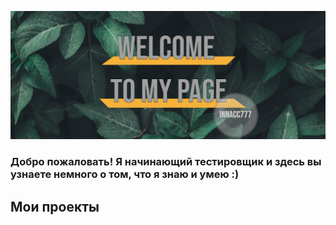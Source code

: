 ![Header](https://github.com/Innacc777/innacc777/blob/main/assets/Ellty%20_%20%D0%91%D0%B5%D1%81%D0%BF%D0%BB%D0%B0%D1%82%D0%BD%D1%8B%D0%B9%20%D0%BE%D0%BD%D0%BB%D0%B0%D0%B9%D0%BD-%D1%81%D0%B5%D1%80%D0%B2%D0%B8%D1%81%20%D0%B4%D0%BB%D1%8F%20%D0%B3%D1%80%D0%B0%D1%84%D0%B8%D1%87%D0%B5%D1%81%D0%BA%D0%BE%D0%B3%D0%BE%20.png)

### Добро пожаловать! Я начинающий тестировщик и здесь вы узнаете немного о том, что я знаю и умею :)

## Мои проекты
